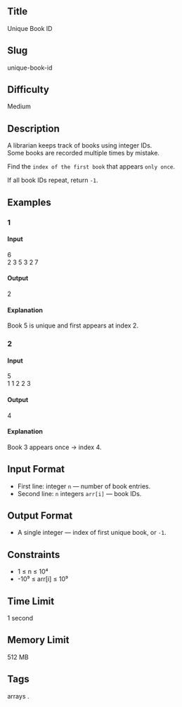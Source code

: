 ## Title

Unique Book ID

## Slug

unique-book-id

## Difficulty

Medium

## Description

A librarian keeps track of books using integer IDs.  
Some books are recorded multiple times by mistake.  

Find the `index of the first book` that appears `only once`.  

If all book IDs repeat, return `-1`.

## Examples

### 1

#### Input

6  
2 3 5 3 2 7

#### Output
2

#### Explanation

Book 5 is unique and first appears at index 2.

### 2

#### Input

5  
1 1 2 2 3

#### Output
4

#### Explanation

Book 3 appears once → index 4.

## Input Format  

- First line: integer `n` — number of book entries.  
- Second line: `n` integers `arr[i]` — book IDs.

## Output Format  

- A single integer — index of first unique book, or `-1`.

## Constraints  

- 1 ≤ n ≤ 10⁴  
- -10⁹ ≤ arr[i] ≤ 10⁹    

## Time Limit

1 second

## Memory Limit

512 MB

## Tags

arrays .
